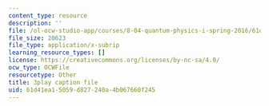 ```yaml
---
content_type: resource
description: ''
file: /ol-ocw-studio-app/courses/8-04-quantum-physics-i-spring-2016/61d41ea15059d827240a4b067660f245_mnvYIEbJXlM.srt
file_size: 20623
file_type: application/x-subrip
learning_resource_types: []
license: https://creativecommons.org/licenses/by-nc-sa/4.0/
ocw_type: OCWFile
resourcetype: Other
title: 3play caption file
uid: 61d41ea1-5059-d827-240a-4b067660f245
---
```

